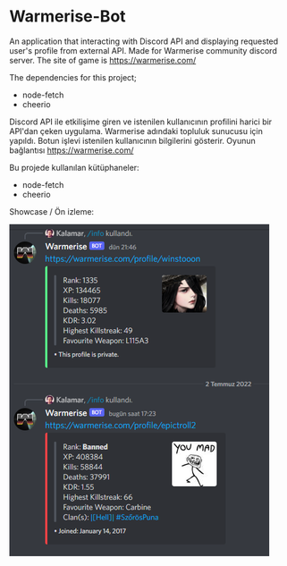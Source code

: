 # Warmerise-Bot

An application that interacting with Discord API and displaying requested user's profile from external API. Made for Warmerise community discord server.
The site of game is https://warmerise.com/

The dependencies for this project;
- node-fetch
- cheerio

Discord API ile etkilişime giren ve istenilen kullanıcının profilini harici bir API'dan çeken uygulama. Warmerise adındaki topluluk sunucusu için yapıldı. Botun işlevi istenilen kullanıcının bilgilerini gösterir.
Oyunun bağlantısı https://warmerise.com/

Bu projede kullanılan kütüphaneler:
- node-fetch
- cheerio

Showcase / Ön izleme:

![](image/img.png)
